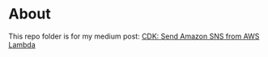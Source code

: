 # About

This repo folder is for my medium post: [CDK: Send Amazon SNS from AWS Lambda](https://medium.com/@shimo164/cdk-send-amazon-sns-from-aws-lambda-1a0e6c86073e)
